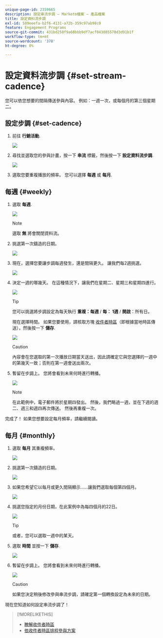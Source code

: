 ```yaml
---
unique-page-id: 2359665
description: 設定串流步調 — Marketo檔案 — 產品檔案
title: 設定資料流步調
exl-id: 589eeefa-b2f6-4131-a72b-359c97ab98c0
feature: Engagement Programs
source-git-commit: 431bd258f9a68bbb9df7acf043085578d3d91b1f
workflow-type: tm+mt
source-wordcount: '378'
ht-degree: 0%

---
```


# 設定資料流步調 {#set-stream-cadence}

您可以依您想要的間隔傳送參與內容。 例如：一週一次，或每個月的第三個星期二。

## 設定步調 {#set-cadence}

1. 前往 **行銷活動**.

   ![](assets/login-marketing-activities.png)

1. 尋找並選取您的參與計畫，按一下 **串流** 標籤，然後按一下 **設定資料流步調**.

   ![](assets/selectstreamcadence.jpg)

1. 選取您要重複播放的頻率。 您可以選擇 **每週** 或 **每月**.

## 每週 {#weekly}

1. 選取 **每週**.

   ![](assets/image2017-12-5-14-3a9-3a43.png)

   >[!NOTE]
   >
   >選取 **無** 將會關閉資料流。

1. 挑選第一次鑄造的日期。

   ![](assets/image2017-12-5-14-3a10-3a17.png)

1. 現在，選擇您要讓步調每週發生，還是間隔更久。 讓我們每2週挑選。

   ![](assets/image2017-12-5-14-3a10-3a56.png)

1. 決定一週的哪幾天。 在這種情況下，讓我們在星期二、星期三和星期四進行。

   ![](assets/image2017-12-5-14-3a12-3a29.png)

   >[!TIP]
   >
   >您可以挑選將步調設定為每天執行 **重複：每週** / **每： 1週** / **開啟**：所有日。

   現在選擇時間。 如果您要使用，請核取方塊 [收件者時區](/help/marketo/product-docs/email-marketing/drip-nurturing/engagement-program-streams/set-stream-cadence/schedule-engagement-programs-with-recipient-time-zone.md)（即根據當地時區傳送），然後按一下 **儲存**.

   ![](assets/image2017-12-5-14-3a20-3a11.png)

   >[!CAUTION]
   >
   >內容會在您選取的第一次播放日期當天送出，因此請確定它與您選擇的一週中的第幾天一致；否則在第一週會送出兩次。

1. 暫留在步調上。 您將會看到未來何時進行轉播。

   ![](assets/image2017-12-5-14-3a17-3a29.png)

   >[!NOTE]
   >
   >在此範例中，電子郵件將於星期四發出。 然後，我們略過一週，並在下週的週二、週三和週四再次傳送。 然後再重複一次。

完成了！ 如果您想要設定每月頻率，請繼續閱讀。

## 每月 {#monthly}

1. 選取 **每月** 其重複頻率。

   ![](assets/image2014-9-15-16-3a30-3a15.png)

1. 挑選第一次鑄造的日期。

   ![](assets/image2014-9-15-16-3a30-3a11.png)

1. 如果您希望它以每月或更久間隔顯示……讓我們選取每個第四個月。

   ![](assets/image2014-9-15-16-3a30-3a7.png)

1. 挑選您指定的月份日期，在此案例中為每四個月的22日。

   ![](assets/image2014-9-15-16-3a29-3a51.png)

   >[!TIP]
   >
   >或者，您可以選取一週中的某天。

1. 選取 **時間** 並按一下 **儲存**.

   ![](assets/image2014-9-15-16-3a29-3a42.png)

1. 暫留在步調上。 您將會看到未來何時進行轉播。

   ![](assets/image2014-9-15-16-3a29-3a38.png)

   >[!CAUTION]
   >
   >如果您決定稍後修改參與串流步調，請確定第一個轉換設定為未來的日期。

現在您知道如何設定串流步調了！

>[!MORELIKETHIS]
>
>* [瞭解收件者時區](/help/marketo/product-docs/email-marketing/email-programs/email-program-actions/scheduling-with-recipient-time-zone/understanding-recipient-time-zone.md)
>* [依收件者時區排程參與方案](/help/marketo/product-docs/email-marketing/drip-nurturing/engagement-program-streams/set-stream-cadence/schedule-engagement-programs-with-recipient-time-zone.md)
